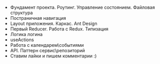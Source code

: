 - Фундамент проекта. Роутинг. Управление состоянием. Файловая структура
- Постраничная навигация
- Layout приложения. Каркас. Ant Design
- Первый Reducer. Работа с Redux. Типизация
- Логика логина
- useActions
- Работа с календарем\событиями
- API. Паттерн сервис\репозиторий
- Ставим лайки и пишем комментарии :)
